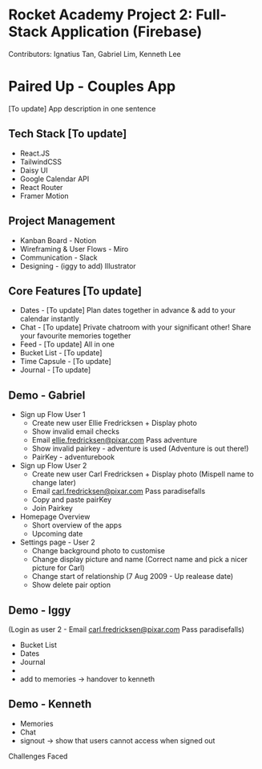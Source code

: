 # Rocket Academy Project 2: Full-Stack Application (Firebase)

Contributors: Ignatius Tan, Gabriel Lim, Kenneth Lee

# Paired Up - Couples App

[To update] App description in one sentence

## Tech Stack [To update]

- React.JS
- TailwindCSS
- Daisy UI
- Google Calendar API
- React Router
- Framer Motion

## Project Management

- Kanban Board - Notion
- Wireframing & User Flows - Miro
- Communication - Slack
- Designing - (iggy to add) Illustrator

## Core Features [To update]

- Dates - [To update] Plan dates together in advance & add to your calendar instantly
- Chat - [To update] Private chatroom with your significant other! Share your favourite memories together
- Feed - [To update] All in one
- Bucket List - [To update]
- Time Capsule - [To update]
- Journal - [To update]

## Demo - Gabriel

- Sign up Flow User 1
  - Create new user Ellie Fredricksen + Display photo
  - Show invalid email checks
  - Email ellie.fredricksen@pixar.com Pass adventure
  - Show invalid pairkey - adventure is used (Adventure is out there!)
  - PairKey - adventurebook
- Sign up Flow User 2
  - Create new user Carl Fredricksen + Display photo (Mispell name to change later)
  - Email carl.fredricksen@pixar.com Pass paradisefalls
  - Copy and paste pairKey
  - Join Pairkey
- Homepage Overview
  - Short overview of the apps
  - Upcoming date
- Settings page - User 2
  - Change background photo to customise
  - Change display picture and name (Correct name and pick a nicer picture for Carl)
  - Change start of relationship (7 Aug 2009 - Up realease date)
  - Show delete pair option

## Demo - Iggy

(Login as user 2 - Email carl.fredricksen@pixar.com Pass paradisefalls)

- Bucket List
- Dates
- Journal
-
- add to memories -> handover to kenneth

## Demo - Kenneth

- Memories
- Chat
- signout -> show that users cannot access when signed out

Challenges Faced
